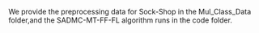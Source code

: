 We provide the preprocessing data for Sock-Shop in the Mul_Class_Data folder,and the SADMC-MT-FF-FL algorithm runs in the code folder.
